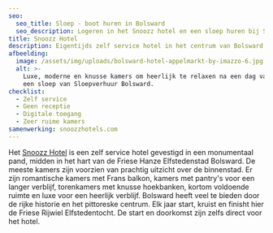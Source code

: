 ```yaml
---
seo:
  seo_title: Sloep - boot huren in Bolsward
  seo_description: Logeren in het Snoozz hotel en een sloep huren bij Sloepverhuur Bolsward.
title: Snoozz Hotel
description: Eigentijds zelf service hotel in het centrum van Bolsward
afbeelding:
  image: /assets/img/uploads/bolsward-hotel-appelmarkt-by-imazzo-6.jpg
  alt: >-
    Luxe, moderne en knusse kamers om heerlijk te relaxen na een dag varen met
    een sloep van Sloepverhuur Bolsward.
checklist:
  - Zelf service
  - Geen receptie
  - Digitale toegang
  - Zeer ruime kamers
samenwerking: snoozzhotels.com
---
```


Het <a target="_blank" rel="noopener" href="https://www.snoozzhotels.com">Snoozz Hotel</a> is een zelf service hotel gevestigd in een monumentaal pand, midden in het hart van de Friese Hanze Elfstedenstad Bolsward. De meeste kamers zijn voorzien van prachtig uitzicht over de binnenstad. Er zijn romantische kamers met Frans balkon, kamers met pantry's voor een langer verblijf, torenkamers met knusse hoekbanken, kortom voldoende ruimte en luxe voor een heerlijk verblijf. Bolsward heeft veel te bieden door de rijke historie en het pittoreske centrum. Elk jaar start, kruist en finisht hier de Friese Rijwiel Elfstedentocht. De start en doorkomst zijn zelfs direct voor het hotel.

&nbsp;
